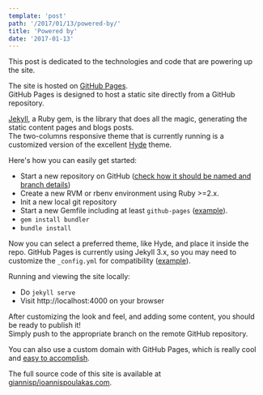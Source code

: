 ```yaml
---
template: 'post'
path: '/2017/01/13/powered-by/'
title: 'Powered by'
date: '2017-01-13'
---
```


This post is dedicated to the technologies and code that are powering up the site.

The site is hosted on [GitHub Pages](https://pages.github.com/).  
GitHub Pages is designed to host a static site directly from a GitHub repository.

[Jekyll](https://github.com/jekyll/jekyll), a Ruby gem, is the library that does all the magic, generating the static content pages and blogs posts.  
The two-columns responsive theme that is currently running is a customized version of the excellent [Hyde](https://github.com/poole/hyde) theme.

Here's how you can easily get started:

- Start a new repository on GitHub ([check how it should be named and branch details](https://help.github.com/articles/user-organization-and-project-pages/))
- Create a new RVM or rbenv environment using Ruby >=2.x.
- Init a new local git repository
- Start a new Gemfile including at least `github-pages` ([example](https://github.com/giannisp/ioannispoulakas.com/blob/master/Gemfile)).
- `gem install bundler`
- `bundle install`

Now you can select a preferred theme, like Hyde, and place it inside the repo.
GitHub Pages is currently using Jekyll 3.x, so you may need to customize the `_config.yml` for compatibility ([example](https://github.com/giannisp/ioannispoulakas.com/blob/master/_config.yml)).

Running and viewing the site locally:

- Do `jekyll serve`
- Visit http://localhost:4000 on your browser

After customizing the look and feel, and adding some content, you should be ready to publish it!  
Simply push to the appropriate branch on the remote GitHub repository.

You can also use a custom domain with GitHub Pages, which is really cool and [easy to accomplish](https://help.github.com/articles/using-a-custom-domain-with-github-pages/).

The full source code of this site is available at [giannisp/ioannispoulakas.com](https://github.com/giannisp/ioannispoulakas.com).
